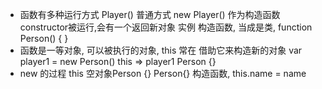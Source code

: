 - 函数有多种运行方式
  Player() 普通方式
  new Player() 作为构造函数constructor被运行,会有一个返回新对象 实例
  构造函数, 当成是类, 
  function Person() { }
- 函数是一等对象, 可以被执行的对象,
  this 常在 借助它来构造新的对象
  var player1 = new Person()
  this => player1  Person {}
- new 的过程
  this 空对象Person {}
  Person{} 构造函数,
  this.name = name 